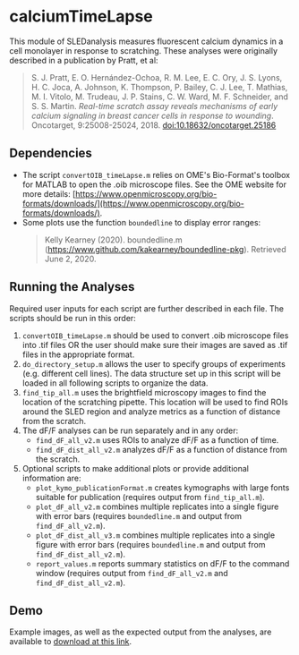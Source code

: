 # calciumTimeLapse
This module of SLEDanalysis measures fluorescent calcium dynamics in a cell monolayer in response to scratching.  These analyses were originally described in a publication by Pratt, et al:
> S. J. Pratt, E. O. Hernández-Ochoa, R. M. Lee, E. C. Ory, J. S. Lyons, H. C. Joca, A. Johnson, K. Thompson, P. Bailey, C. J. Lee, T. Mathias, M. I. Vitolo, M. Trudeau, J. P. Stains, C. W. Ward, M. F. Schneider, and S. S. Martin. _Real-time scratch assay reveals mechanisms of early calcium signaling in breast cancer cells in response to wounding_. Oncotarget, 9:25008-25024, 2018. [doi:10.18632/oncotarget.25186](http://dx.doi.org/10.18632/oncotarget.25186)

## Dependencies
- The script `convertOIB_timeLapse.m` relies on OME's Bio-Format's toolbox for MATLAB to open the .oib microscope files.  See the OME website for more details: [https://www.openmicroscopy.org/bio-formats/downloads/](https://www.openmicroscopy.org/bio-formats/downloads/).
- Some plots use the function `boundedline` to display error ranges: 
    > Kelly Kearney (2020). boundedline.m (https://www.github.com/kakearney/boundedline-pkg). Retrieved June 2, 2020.

## Running the Analyses
Required user inputs for each script are further described in each file.  The scripts should be run in this order:
1. `convertOIB_timeLapse.m` should be used to convert .oib microscope files into .tif files OR the user should make sure their images are saved as .tif files in the appropriate format.
2. `do_directory_setup.m` allows the user to specify groups of experiments (e.g. different cell lines).  The data structure set up in this script will be loaded in all following scripts to organize the data.
3. `find_tip_all.m` uses the brightfield microscopy images to find the location of the scratching pipette.  This location will be used to find ROIs around the SLED region and analyze metrics as a function of distance from the scratch.
4. The dF/F analyses can be run separately and in any order:
    * `find_dF_all_v2.m` uses ROIs to analyze dF/F as a function of time.
    * `find_dF_dist_all_v2.m` analyzes dF/F as a function of distance from the scratch.
5. Optional scripts to make additional plots or provide additional information are:
    * `plot_kymo_publicationFormat.m` creates kymographs with large fonts suitable for publication (requires output from `find_tip_all.m`).
    * `plot_dF_all_v2.m` combines multiple replicates into a single figure with error bars (requires `boundedline.m` and output from `find_dF_all_v2.m`).
    * `plot_dF_dist_all_v3.m` combines multiple replicates into a single figure with error bars (requires `boundedline.m` and output from `find_dF_dist_all_v2.m`).
    * `report_values.m` reports summary statistics on dF/F to the command window (requires output from `find_dF_all_v2.m` and `find_dF_dist_all_v2.m`).

## Demo
Example images, as well as the expected output from the analyses, are available to [download at this link](https://drive.google.com/open?id=1vJPFLyV_lPtSy1lvhVsndyrbKgiUpFOa).
